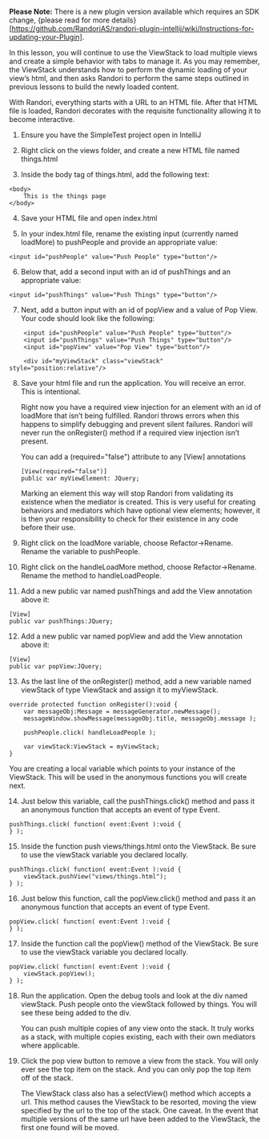 
<b>Please Note:</b> There is a new plugin version available which requires an SDK change, {please read for more details}[https://github.com/RandoriAS/randori-plugin-intellij/wiki/Instructions-for-updating-your-Plugin].

In this lesson, you will continue to use the ViewStack to load multiple views and create a simple behavior with tabs to manage it. As you may remember, the ViewStack understands how to perform the dynamic loading of your view’s html, and then asks Randori to perform the same steps outlined in previous lessons to build the newly loaded content.

With Randori, everything starts with a URL to an HTML file. After that HTML file is loaded, Randori decorates with the requisite functionality allowing it to become interactive.

1. Ensure you have the SimpleTest project open in IntelliJ

2. Right click on the views folder, and create a new HTML file named things.html

3. Inside the body tag of things.html, add the following text:
```
<body>
    This is the things page
</body>
```
4. Save your HTML file and open index.html

5. In your index.html file, rename the existing input (currently named loadMore) to pushPeople and provide an appropriate value:
```
<input id="pushPeople" value="Push People" type="button"/>
```

6. Below that, add a second input with an id of pushThings and an appropriate value:
```
<input id="pushThings" value="Push Things" type="button"/>
```

7. Next, add a button input with an id of popView and a value of Pop View. Your code should look like the following:
```
    <input id="pushPeople" value="Push People" type="button"/>
    <input id="pushThings" value="Push Things" type="button"/>
    <input id="popView" value="Pop View" type="button"/>

    <div id="myViewStack" class="viewStack" style="position:relative"/>
```
8. Save your html file and run the application. You will receive an error. This is intentional.

   Right now you have a required view injection for an element with an id of loadMore that isn’t being fulfilled. Randori throws errors when this happens to simplify debugging and prevent silent failures. Randori will never run the onRegister() method if a required view injection isn’t present.

   You can add a (required="false") attribute to any [View] annotations

   ```
   [View(required="false")]
   public var myViewElement: JQuery;
   ```

   Marking an element this way will stop Randori from validating its existence when the mediator is created. This is very useful for creating behaviors and mediators which have optional view elements; however, it is then your responsibility to check for their existence in any code before their use.

9. Right click on the loadMore variable, choose Refactor->Rename. Rename the variable to pushPeople. 

10. Right click on the handleLoadMore method, choose Refactor->Rename. Rename the method to handleLoadPeople. 

11. Add a new public var named pushThings and add the View annotation above it:
```
[View]
public var pushThings:JQuery;
```

12. Add a new public var named popView and add the View annotation above it:
```
[View]
public var popView:JQuery;
```

13. As the last line of the onRegister() method, add a new variable named viewStack of type ViewStack and assign it to myViewStack.
```
override protected function onRegister():void {
	var messageObj:Message = messageGenerator.newMessage();
	messageWindow.showMessage(messageObj.title, messageObj.message );

	pushPeople.click( handleLoadPeople );

	var viewStack:ViewStack = myViewStack;
}
```
You are creating a local variable which points to your instance of the ViewStack. This will be used in the anonymous functions you will create next.

14. Just below this variable, call the pushThings.click() method and pass it an anonymous function that accepts an event of type Event.
```
pushThings.click( function( event:Event ):void {
} );
```
15. Inside the function push views/things.html onto the ViewStack. Be sure to use the viewStack variable you declared locally.
```
pushThings.click( function( event:Event ):void {
	viewStack.pushView("views/things.html");
} );
```
16. Just below this function, call the popView.click() method and pass it an anonymous function that accepts an event of type Event.
```
popView.click( function( event:Event ):void {
} );
```

17. Inside the function call the popView() method of the ViewStack. Be sure to use the viewStack variable you declared locally.
```
popView.click( function( event:Event ):void {
	viewStack.popView();
} );
```
18. Run the application. Open the debug tools and look at the div named viewStack. Push people onto the viewStack followed by things. You will see these being added to the div.

    You can push multiple copies of any view onto the stack. It truly works as a stack, with multiple copies existing, each with their own mediators where applicable.

19. Click the pop view button to remove a view from the stack. 
You will only ever see the top item on the stack. And you can only pop the top item off of the stack.

    The ViewStack class also has a selectView() method which accepts a url. This method causes the ViewStack to be resorted, moving the view specified by the url to the top of the stack. One caveat. In the event that multiple versions of the same url have been added to the ViewStack, the first one found will be moved. 